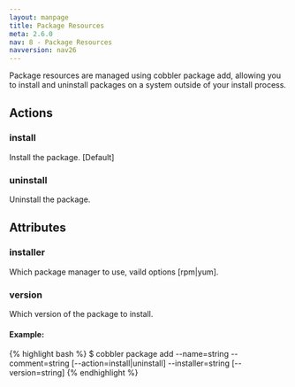 ```yaml
---
layout: manpage
title: Package Resources
meta: 2.6.0
nav: 8 - Package Resources
navversion: nav26
---
```


Package resources are managed using cobbler package add, allowing you to install and uninstall packages on a system
outside of your install process.

## Actions

### install

Install the package. [Default]

### uninstall

Uninstall the package.

## Attributes

### installer

Which package manager to use, vaild options [rpm|yum].

### version

Which version of the package to install.

#### Example:

{% highlight bash %}
$ cobbler package add --name=string --comment=string [--action=install|uninstall] --installer=string [--version=string]
{% endhighlight %}
